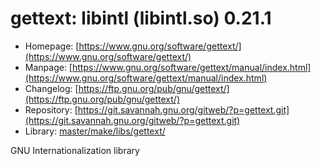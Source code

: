 # gettext: libintl (libintl.so) 0.21.1
 - Homepage: [https://www.gnu.org/software/gettext/](https://www.gnu.org/software/gettext/)
 - Manpage: [https://www.gnu.org/software/gettext/manual/index.html](https://www.gnu.org/software/gettext/manual/index.html)
 - Changelog: [https://ftp.gnu.org/pub/gnu/gettext/](https://ftp.gnu.org/pub/gnu/gettext/)
 - Repository: [https://git.savannah.gnu.org/gitweb/?p=gettext.git](https://git.savannah.gnu.org/gitweb/?p=gettext.git)
 - Library: [master/make/libs/gettext/](https://github.com/Freetz-NG/freetz-ng/tree/master/make/libs/gettext/)

GNU Internationalization library
